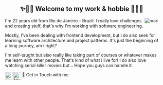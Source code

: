 ## <center> ✨👋🏻 Welcome to my work & hobbie 👋🏻✨ </center>

<img align="right" src="https://github-readme-stats.vercel.app/api/top-langs/?username=marianasmmattos&hide=html&vue&theme=radical" alt="mari" />

<p>I'm 22 years old from Rio de Janeiro - Brazil. I really love challenges and creating stuff, that's why I'm working with software engineering.</p> 

<p>Mostly, I've been dealing with frontend development, but i do also seek for learning software architecture and project patterns. It's just the beginning of a long journey, am i right?</p> 

<p>I'm self-taught but also really like taking part of courses or whatever makes me learn with other people. That's kind of what i live for! I do also love watching serial killer movies but... Hope you guys can handle it.
</p>

<p>
👯 Get in Touch with me <a href="https://in.linkedin.com/in/marianasmmattos">
  <img align="left" alt="Mariana Mattos - Linkedin" width="24px" src="https://github.com/TheDudeThatCode/TheDudeThatCode/blob/master/Assets/Linkedin.svg" />
</a><a href="mailto:marianasmmattos@gmail.com">
  <img align="left" alt="Mariana Mattos - Gmail" width="26px" src="https://github.com/TheDudeThatCode/TheDudeThatCode/blob/master/Assets/Gmail.svg" />
</a>
</p>
